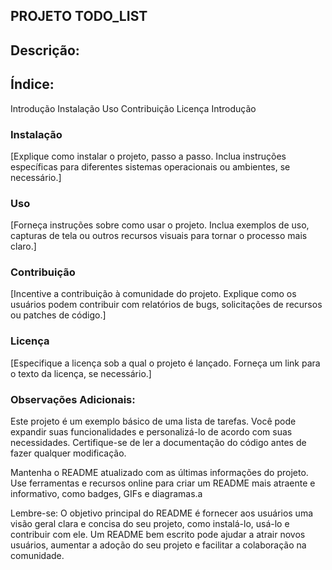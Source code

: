 ## PROJETO TODO_LIST

## Descrição:



## Índice:

Introdução
Instalação
Uso
Contribuição
Licença
Introdução


### Instalação
[Explique como instalar o projeto, passo a passo. Inclua instruções específicas para diferentes sistemas operacionais ou ambientes, se necessário.]

### Uso
[Forneça instruções sobre como usar o projeto. Inclua exemplos de uso, capturas de tela ou outros recursos visuais para tornar o processo mais claro.]

### Contribuição
[Incentive a contribuição à comunidade do projeto. Explique como os usuários podem contribuir com relatórios de bugs, solicitações de recursos ou patches de código.]

### Licença
[Especifique a licença sob a qual o projeto é lançado. Forneça um link para o texto da licença, se necessário.]

### Observações Adicionais:

Este projeto é um exemplo básico de uma lista de tarefas. Você pode expandir suas funcionalidades e personalizá-lo de acordo com suas necessidades.
Certifique-se de ler a documentação do código antes de fazer qualquer modificação.

Mantenha o README atualizado com as últimas informações do projeto.
Use ferramentas e recursos online para criar um README mais atraente e informativo, como badges, GIFs e diagramas.a


Lembre-se: O objetivo principal do README é fornecer aos usuários uma visão geral clara e concisa do seu projeto, como instalá-lo, usá-lo e contribuir com ele. Um README bem escrito pode ajudar a atrair novos usuários, aumentar a adoção do seu projeto e facilitar a colaboração na comunidade.




